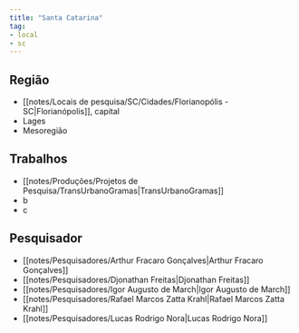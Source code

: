 ```yaml
---
title: "Santa Catarina"
tag:
- local
- sc
---
```


## Região
- [[notes/Locais de pesquisa/SC/Cidades/Florianopólis - SC|Florianópolis]], capital
- Lages
- Mesoregião

## Trabalhos
- [[notes/Produções/Projetos de Pesquisa/TransUrbanoGramas|TransUrbanoGramas]]
- b
- c

## Pesquisador
- [[notes/Pesquisadores/Arthur Fracaro Gonçalves|Arthur Fracaro Gonçalves]]
- [[notes/Pesquisadores/Djonathan Freitas|Djonathan Freitas]]
- [[notes/Pesquisadores/Igor Augusto de March|Igor Augusto de March]]
- [[notes/Pesquisadores/Rafael Marcos Zatta Krahl|Rafael Marcos Zatta Krahl]]
- [[notes/Pesquisadores/Lucas Rodrigo Nora|Lucas Rodrigo Nora]]
